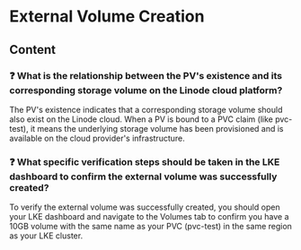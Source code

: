 # External Volume Creation

## Content

### ❓ What is the relationship between the PV's existence and its corresponding storage volume on the Linode cloud platform?
The PV's existence indicates that a corresponding storage volume should also exist on the Linode cloud. When a PV is bound to a PVC claim (like pvc-test), it means the underlying storage volume has been provisioned and is available on the cloud provider's infrastructure.

### ❓ What specific verification steps should be taken in the LKE dashboard to confirm the external volume was successfully created?
To verify the external volume was successfully created, you should open your LKE dashboard and navigate to the Volumes tab to confirm you have a 10GB volume with the same name as your PVC (pvc-test) in the same region as your LKE cluster.

